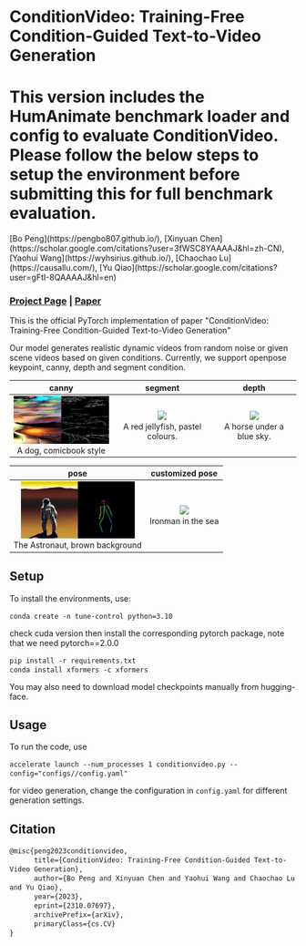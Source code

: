 # ConditionVideo: Training-Free Condition-Guided Text-to-Video Generation
<h1>
      This version includes the HumAnimate benchmark loader and config to evaluate ConditionVideo. Please follow the below steps to setup the environment before submitting this for full benchmark evaluation.
</h1>
[Bo Peng](https://pengbo807.github.io/), [Xinyuan Chen](https://scholar.google.com/citations?user=3fWSC8YAAAAJ&hl=zh-CN), [Yaohui Wang](https://wyhsirius.github.io/), [Chaochao Lu](https://causallu.com/), [Yu Qiao](https://scholar.google.com/citations?user=gFtI-8QAAAAJ&hl=en)

### [Project Page](https://pengbo807.github.io/conditionvideo-website/) | [Paper](https://arxiv.org/abs/2310.07697)
This is the official PyTorch implementation of paper "ConditionVideo: Training-Free Condition-Guided Text-to-Video Generation"

Our model generates realistic dynamic videos from random noise or given scene videos based on given conditions. Currently, we support openpose keypoint, canny, depth and segment condition.

|canny|segment|depth|
|:-:|:-:|:-:|
|<img src="videos/0-0-road at night, oil painting style.gif" width="200"><br> A dog, comicbook style |<img src="videos/jellyfish.gif" width="200"><br> A red jellyfish, pastel colours.|<img src="videos/1-0-a horse under a blue sky.gif" width="200"><br> A horse under a blue sky.|

|pose|customized pose|
|:-:|:-:|
|<img src="videos/62-53-The Astronaut, brown background.gif" width="200"><br> The Astronaut, brown background|<img src="videos/1-2-18-ironman in the sea.gif" width="300"><br> Ironman in the sea|
## Setup
To install the environments, use:
```
conda create -n tune-control python=3.10
```
check cuda version then install the corresponding pytorch package, note that we need pytorch==2.0.0
```
pip install -r requirements.txt
conda install xformers -c xformers
```
You may also need to download model checkpoints manually from hugging-face.
## Usage
To run the code, use

```
accelerate launch --num_processes 1 conditionvideo.py --config="configs//config.yaml"
```
for video generation, change the configuration in `config.yaml` for different generation settings.
## Citation
```
@misc{peng2023conditionvideo,
      title={ConditionVideo: Training-Free Condition-Guided Text-to-Video Generation}, 
      author={Bo Peng and Xinyuan Chen and Yaohui Wang and Chaochao Lu and Yu Qiao},
      year={2023},
      eprint={2310.07697},
      archivePrefix={arXiv},
      primaryClass={cs.CV}
}
```
